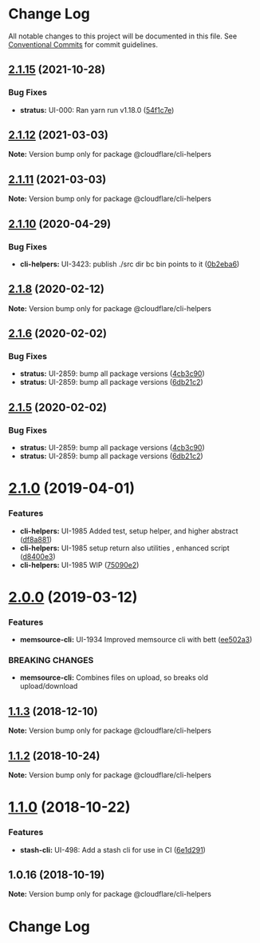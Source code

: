 # Change Log

All notable changes to this project will be documented in this file.
See [Conventional Commits](https://conventionalcommits.org) for commit guidelines.

## [2.1.15](http://stash.cfops.it:7999/fe/stratus/compare/@cloudflare/cli-helpers@2.1.12...@cloudflare/cli-helpers@2.1.15) (2021-10-28)


### Bug Fixes

* **stratus:** UI-000: Ran yarn run v1.18.0 ([54f1c7e](http://stash.cfops.it:7999/fe/stratus/commits/54f1c7e))





## [2.1.12](http://stash.cfops.it:7999/fe/stratus/compare/@cloudflare/cli-helpers@2.1.11...@cloudflare/cli-helpers@2.1.12) (2021-03-03)

**Note:** Version bump only for package @cloudflare/cli-helpers





## [2.1.11](http://stash.cfops.it:7999/fe/stratus/compare/@cloudflare/cli-helpers@2.1.10...@cloudflare/cli-helpers@2.1.11) (2021-03-03)

**Note:** Version bump only for package @cloudflare/cli-helpers





## [2.1.10](http://stash.cfops.it:7999/fe/stratus/compare/@cloudflare/cli-helpers@2.1.8...@cloudflare/cli-helpers@2.1.10) (2020-04-29)


### Bug Fixes

* **cli-helpers:** UI-3423: publish ./src dir bc bin points to it ([0b2eba6](http://stash.cfops.it:7999/fe/stratus/commits/0b2eba6))





## [2.1.8](http://stash.cfops.it:7999/fe/stratus/compare/@cloudflare/cli-helpers@2.1.6...@cloudflare/cli-helpers@2.1.8) (2020-02-12)

**Note:** Version bump only for package @cloudflare/cli-helpers





## [2.1.6](http://stash.cfops.it:7999/fe/stratus/compare/@cloudflare/cli-helpers@2.1.0...@cloudflare/cli-helpers@2.1.6) (2020-02-02)


### Bug Fixes

* **stratus:** UI-2859: bump all package versions ([4cb3c90](http://stash.cfops.it:7999/fe/stratus/commits/4cb3c90))
* **stratus:** UI-2859: bump all package versions ([6db21c2](http://stash.cfops.it:7999/fe/stratus/commits/6db21c2))





## [2.1.5](http://stash.cfops.it:7999/fe/stratus/compare/@cloudflare/cli-helpers@2.1.0...@cloudflare/cli-helpers@2.1.5) (2020-02-02)


### Bug Fixes

* **stratus:** UI-2859: bump all package versions ([4cb3c90](http://stash.cfops.it:7999/fe/stratus/commits/4cb3c90))
* **stratus:** UI-2859: bump all package versions ([6db21c2](http://stash.cfops.it:7999/fe/stratus/commits/6db21c2))





# [2.1.0](http://stash.cfops.it:7999/fe/stratus/compare/@cloudflare/cli-helpers@2.0.0...@cloudflare/cli-helpers@2.1.0) (2019-04-01)


### Features

* **cli-helpers:** UI-1985 Added test, setup helper, and higher abstract ([df8a881](http://stash.cfops.it:7999/fe/stratus/commits/df8a881))
* **cli-helpers:** UI-1985 setup return also utilities , enhanced script ([d8400e3](http://stash.cfops.it:7999/fe/stratus/commits/d8400e3))
* **cli-helpers:** UI-1985 WIP ([75090e2](http://stash.cfops.it:7999/fe/stratus/commits/75090e2))





# [2.0.0](http://stash.cfops.it:7999/fe/stratus/compare/@cloudflare/cli-helpers@1.1.3...@cloudflare/cli-helpers@2.0.0) (2019-03-12)


### Features

* **memsource-cli:** UI-1934 Improved memsource cli with bett ([ee502a3](http://stash.cfops.it:7999/fe/stratus/commits/ee502a3))


### BREAKING CHANGES

* **memsource-cli:** Combines files on upload, so breaks old upload/download





<a name="1.1.3"></a>
## [1.1.3](http://stash.cfops.it:7999/fe/stratus/compare/@cloudflare/cli-helpers@1.1.2...@cloudflare/cli-helpers@1.1.3) (2018-12-10)




**Note:** Version bump only for package @cloudflare/cli-helpers

<a name="1.1.2"></a>
## [1.1.2](http://stash.cfops.it:7999/fe/stratus/compare/@cloudflare/cli-helpers@1.1.0...@cloudflare/cli-helpers@1.1.2) (2018-10-24)




**Note:** Version bump only for package @cloudflare/cli-helpers

<a name="1.1.0"></a>
# [1.1.0](http://stash.cfops.it:7999/fe/stratus/compare/@cloudflare/cli-helpers@1.0.16...@cloudflare/cli-helpers@1.1.0) (2018-10-22)


### Features

* **stash-cli:** UI-498: Add a stash cli for use in CI ([6e1d291](http://stash.cfops.it:7999/fe/stratus/commits/6e1d291))




<a name="1.0.16"></a>
## 1.0.16 (2018-10-19)




**Note:** Version bump only for package @cloudflare/cli-helpers

# Change Log
